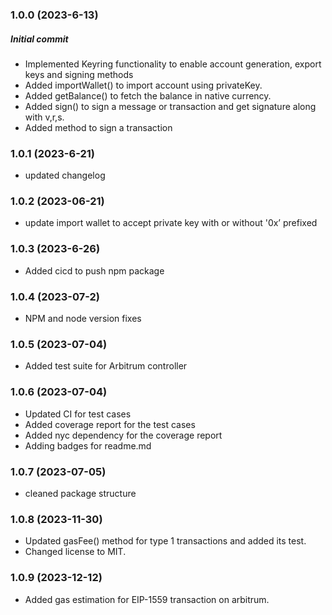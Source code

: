 ### 1.0.0 (2023-6-13)

##### Initial commit

- Implemented Keyring functionality to enable account generation, export keys and signing methods
- Added importWallet() to import account using privateKey.
- Added getBalance() to fetch the balance in native currency.
- Added sign() to sign a message or transaction and get signature along with v,r,s.
- Added method to sign a transaction

### 1.0.1 (2023-6-21)

- updated changelog

### 1.0.2 (2023-06-21)

- update import wallet to accept private key with or without '0x’ prefixed

### 1.0.3 (2023-6-26)

- Added cicd to push npm package

### 1.0.4 (2023-07-2)

- NPM and node version fixes

### 1.0.5 (2023-07-04)

- Added test suite for Arbitrum controller

### 1.0.6 (2023-07-04)

- Updated CI for test cases
- Added coverage report for the test cases
- Added nyc dependency for the coverage report
- Adding badges for readme.md

### 1.0.7 (2023-07-05)

- cleaned package structure

### 1.0.8  (2023-11-30)

- Updated gasFee() method for type 1 transactions and added its test.
- Changed license to MIT.

### 1.0.9 (2023-12-12)

- Added gas estimation for EIP-1559 transaction on arbitrum.